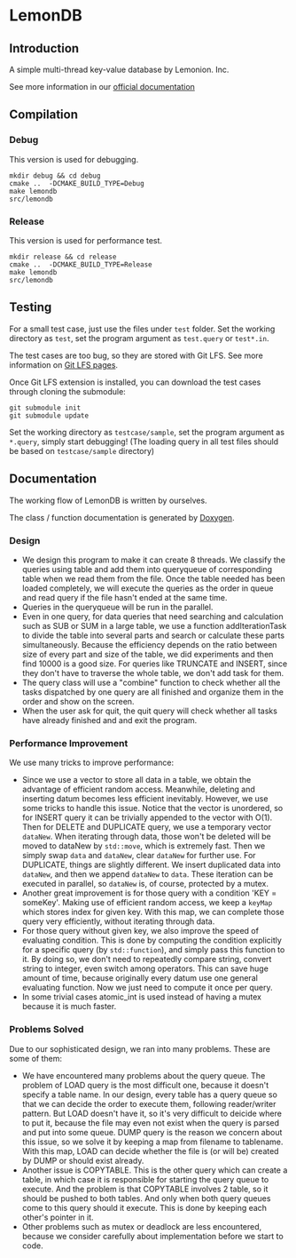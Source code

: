 # LemonDB

## Introduction

A simple multi-thread key-value database by Lemonion. Inc. 

See more information in our [official documentation](https://tc-imba.github.io/VE482-p2/)

## Compilation

### Debug
This version is used for debugging.
```
mkdir debug && cd debug
cmake ..  -DCMAKE_BUILD_TYPE=Debug
make lemondb
src/lemondb
```

### Release
This version is used for performance test.
```
mkdir release && cd release
cmake ..  -DCMAKE_BUILD_TYPE=Release
make lemondb
src/lemondb
```

## Testing
For a small test case, just use the files under `test` folder. Set the working directory as `test`, set the program argument as `test.query` or `test*.in`.

The test cases are too bug, so they are stored with Git LFS. See more information on [Git LFS pages](https://git-lfs.github.com/).

Once Git LFS extension is installed, you can download the test cases through cloning the submodule:
```
git submodule init
git submodule update
```

Set the working directory as `testcase/sample`, set the program argument as `*.query`, simply start debugging!
(The loading query in all test files should be based on `testcase/sample` directory)

## Documentation

The working flow of LemonDB is written by ourselves.

The class / function documentation is generated by [Doxygen](http://www.doxygen.nl/).

### Design
* We design this program to make it can create 8 threads. We classify the queries using table and add them into queryqueue of corresponding table when we read them from the file. Once the table needed has been loaded completely, we will execute the queries as the order in queue and read query if the file hasn't ended at the same time.
* Queries in the queryqueue will be run in the parallel.
* Even in one query, for data queries that need searching and calculation such as SUB or SUM in a large table, we use a function addIterationTask to divide the table into several parts and search or calculate these parts simultaneously. Because the efficiency depends on the ratio between size of every part and size of the table, we did experiments and then find 10000 is a good size. For queries like TRUNCATE and INSERT, since they don't have to traverse the whole table, we don't add task for them.  
* The query class will use a "combine" function to check whether all the tasks dispatched by one query are all finished and organize them in the order and show on the screen. 
* When the user ask for quit, the quit query will check whether all tasks have already finished and and exit the program.

### Performance Improvement
We use many tricks to improve performance:
* Since we use a vector to store all data in a table, we obtain the advantage of efficient random access. Meanwhile, deleting and inserting datum becomes less efficient inevitably. However, we use some tricks to handle this issue. Notice that the vector is unordered, so for INSERT query it can be trivially appended to the vector with O(1). Then for DELETE and DUPLICATE query, we use a temporary vector `dataNew`. When iterating through data, those won't be deleted will be moved to dataNew by `std::move`, which is extremely fast. Then we simply swap `data` and `dataNew`, clear `dataNew` for further use. For DUPLICATE, things are slightly different. We insert duplicated data into `dataNew`, and then we append `dataNew` to `data`. These iteration can be executed in parallel, so `dataNew` is, of course, protected by a mutex.
* Another great improvement is for those query with a condition 'KEY = someKey'. Making use of efficient random access, we keep a `keyMap` which stores index for given key. With this map, we can complete those query very efficiently, without iterating through data.
* For those query without given key, we also improve the speed of evaluating condition. This is done by computing the condition explicitly for a specific query (by `std::function`), and simply pass this function to it. By doing so, we don't need to repeatedly compare string, convert string to integer, even switch among operators. This can save huge amount of time, because originally every datum use one general evaluating function. Now we just need to compute it once per query.
* In some trivial cases atomic_int is used instead of having a mutex because it is much faster.
### Problems Solved
Due to our sophisticated design, we ran into many problems. These are some of them:
* We have encountered many problems about the query queue. The problem of LOAD query is the most difficult one, because it doesn't specify a table name. In our design, every table has a query queue so that we can decide the order to execute them, following reader/writer pattern. But LOAD doesn't have it, so it's very difficult to deicide where to put it, because the file may even not exist when the query is parsed and put into some queue. DUMP query is the reason we concern about this issue, so we solve it by keeping a map from filename to tablename. With this map, LOAD can decide whether the file is (or will be) created by DUMP or should exist already.
* Another issue is COPYTABLE. This is the other query which can create a table, in which case it is responsible for starting the query queue to execute. And the problem is that COPYTABLE involves 2 table, so it should be pushed to both tables. And only when both query queues come to this query should it execute. This is done by keeping each other's pointer in it.
* Other problems such as mutex or deadlock are less encountered, because we consider carefully about implementation before we start to code.